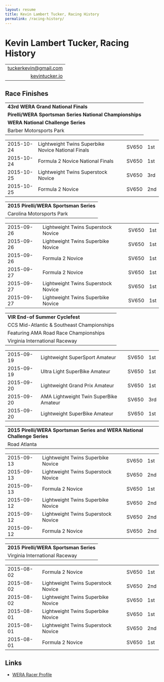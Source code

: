 ```yaml
---
layout: resume
title: Kevin Lambert Tucker, Racing History
permalink: /racing-history/
---
```


# Kevin Lambert Tucker, Racing History

|                                                                 |
|----------------------------------------------------------------:|
| [tuckerkevin@gmail.com <i class="fa fa-envelope-o"></i>][gmail] |
| [kevintucker.io <i class="fa fa-globe"></i>][kevintuckerio]     |

## <i class="fa fa-flag-checkered"></i> Race Finishes

|                                                          |
|----------------------------------------------------------|
| **43rd WERA Grand National Finals**                      |
| **Pirelli/WERA Sportsman Series National Championships** |
| **WERA National Challenge Series**                       |
| Barber Motorsports Park                                  |

|            |                                                    |       |     |
|------------|----------------------------------------------------|-------|-----|
| 2015-10-24 | Lightweight Twins Superbike Novice National Finals | SV650 | 1st |
| 2015-10-24 | Formula 2 Novice National Finals                   | SV650 | 1st |
| 2015-10-25 | Lightweight Twins Superstock Novice                | SV650 | 3rd |
| 2015-10-25 | Formula 2 Novice                                   | SV650 | 2nd |

|                                        |
|----------------------------------------|
| **2015 Pirelli/WERA Sportsman Series** |
| Carolina Motorsports Park              |

|            |                                     |       |     |
|------------|-------------------------------------|-------|-----|
| 2015-09-26 | Lightweight Twins Superstock Novice | SV650 | 1st |
| 2015-09-26 | Lightweight Twins Superbike Novice  | SV650 | 1st |
| 2015-09-26 | Formula 2 Novice                    | SV650 | 1st |
| 2015-09-27 | Formula 2 Novice                    | SV650 | 1st |
| 2015-09-27 | Lightweight Twins Superstock Novice | SV650 | 1st |
| 2015-09-27 | Lightweight Twins Superbike Novice  | SV650 | 1st |

|                                            |
|--------------------------------------------|
| **VIR End-of Summer Cyclefest**            |
| CCS Mid-Atlantic & Southeast Championships |
| Featuring AMA Road Race Championships      |
| Virginia International Raceway             |

|            |                                        |       |     |
|------------|----------------------------------------|-------|-----|
| 2015-09-19 | Lightweight SuperSport Amateur         | SV650 | 1st |
| 2015-09-19 | Ultra Light SuperBike Amateur          | SV650 | 1st |
| 2015-09-20 | Lightweight Grand Prix Amateur         | SV650 | 1st |
| 2015-09-20 | AMA Lightweight Twin SuperBike Amateur | SV650 | 3rd |
| 2015-09-20 | Lightweight SuperBike Amateur          | SV650 | 1st |

|                                                                           |
|---------------------------------------------------------------------------|
| **2015 Pirelli/WERA Sportsman Series and WERA National Challenge Series** |
| Road Atlanta                                                              |

|            |                                     |       |     |
|------------|-------------------------------------|-------|-----|
| 2015-09-13 | Lightweight Twins Superbike Novice  | SV650 | 1st |
| 2015-09-13 | Lightweight Twins Superstock Novice | SV650 | 2nd |
| 2015-09-13 | Formula 2 Novice                    | SV650 | 1st |
| 2015-09-12 | Lightweight Twins Superbike Novice  | SV650 | 2nd |
| 2015-09-12 | Lightweight Twins Superstock Novice | SV650 | 2nd |
| 2015-09-12 | Formula 2 Novice                    | SV650 | 2nd |

|                                        |
|----------------------------------------|
| **2015 Pirelli/WERA Sportsman Series** |
| Virginia International Raceway         |

|            |                                     |       |     |
|------------|-------------------------------------|-------|-----|
| 2015-08-02 | Formula 2 Novice                    | SV650 | 1st |
| 2015-08-02 | Lightweight Twins Superstock Novice | SV650 | 2nd |
| 2015-08-02 | Lightweight Twins Superbike Novice  | SV650 | 1st |
| 2015-08-01 | Lightweight Twins Superbike Novice  | SV650 | 1st |
| 2015-08-01 | Lightweight Twins Superstock Novice | SV650 | 2nd |
| 2015-08-01 | Formula 2 Novice                    | SV650 | 1st |

## <i class="fa fa-external-link"></i> Links

- [WERA Racer Profile](http://maps.wera.com/racers/racerprofile.asp?rid=30575644398148)

[gmail]:         mailto://tuckerkevin@gmail.com
[kevintuckerio]: http://kevintucker.io

